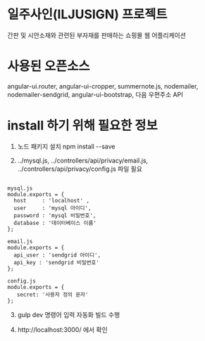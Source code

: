# 일주사인(ILJUSIGN) 프로젝트
간판 및 시안소재와 관련된 부자재를 판매하는 쇼핑몰 웹 어플리케이션

# 사용된 오픈소스
angular-ui.router, angular-ui-cropper, summernote.js, nodemailer, nodemailer-sendgrid, angular-ui-bootstrap, 다음 우편주소 API

# install 하기 위해 필요한 정보
1. 노드 패키지 설치 npm install --save

2. ../mysql.js, ../controllers/api/privacy/email.js, ../controllers/api/privacy/config.js 파일 필요

<pre><code>
mysql.js
module.exports = {
  host     : 'localhost' ,
  user     : 'mysql 아이디',
  password : 'mysql 비밀번호',
  database : '데이터베이스 이름'
};

email.js
module.exports = {
  api_user : 'sendgrid 아이디',
  api_key : 'sendgrid 비밀번호'
};

config.js
module.exports = {
   secret: '사용자 정의 문자'
};
</code></pre>

3. gulp dev 명령어 입력 자동화 빌드 수행

4. http://localhost:3000/ 에서 확인 
